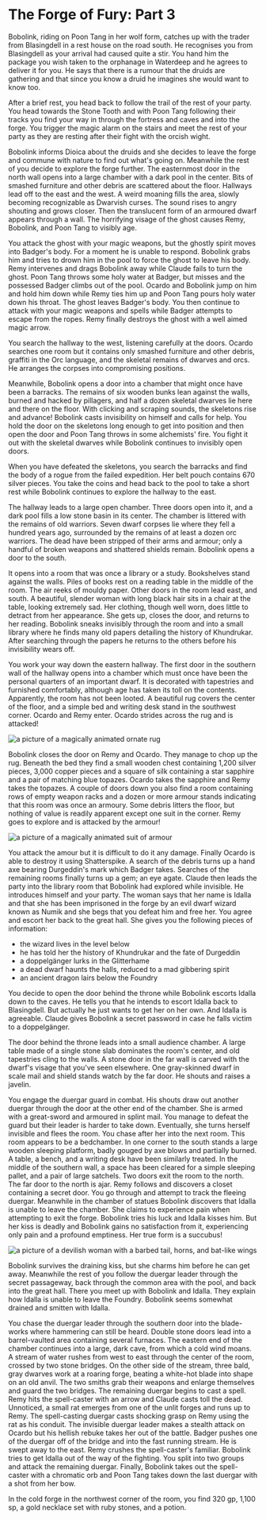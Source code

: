 # The Forge of Fury: Part 3

Bobolink, riding on Poon Tang in her wolf form, catches up with the trader from Blasingdell in a rest house on the road south. He recognises you from Blasingdell as your arrival had caused quite a stir. You hand him the package you wish taken to the orphanage in Waterdeep and he agrees to deliver it for you. He says that there is a rumour that the druids are gathering and that since you know a druid he imagines she would want to know too.

After a brief rest, you head back to follow the trail of the rest of your party. You head towards the Stone Tooth and with Poon Tang following their tracks you find your way in through the fortress and caves and into the forge. You trigger the magic alarm on the stairs and meet the rest of your party as they are resting after their fight with the orcish wight.

Bobolink informs Dioica about the druids and she decides to leave the forge and commune with nature to find out what's going on. Meanwhile the rest of you decide to explore the forge further. The easternmost door in the north wall opens into a large chamber with a dark pool in the center. Bits of smashed furniture and other debris are scattered about the floor. Hallways lead off to the east and the west. A weird moaning fills the area, slowly becoming recognizable as Dwarvish curses. The sound rises to angry shouting and grows closer. Then the translucent form of an armoured dwarf appears through a wall. The horrifying visage of the ghost causes Remy, Bobolink, and Poon Tang to visibly age.

You attack the ghost with your magic weapons, but the ghostly spirit moves into Badger's body. For a moment he is unable to respond. Bobolink grabs him and tries to drown him in the pool to force the ghost to leave his body. Remy intervenes and drags Bobolink away while Claude fails to turn the ghost. Poon Tang throws some holy water at Badger, but misses and the possessed Badger climbs out of the pool. Ocardo and Bobolink jump on him and hold him down while Remy ties him up and Poon Tang pours holy water down his throat. The ghost leaves Badger's body. You then continue to attack with your magic weapons and spells while Badger attempts to escape from the ropes. Remy finally destroys the ghost with a well aimed magic arrow.

You search the hallway to the west, listening carefully at the doors. Ocardo searches one room but it contains only smashed furniture and other debris, graffiti in the Orc language, and the skeletal remains of dwarves and orcs. He arranges the corpses into compromising positions.

Meanwhile, Bobolink opens a door into a chamber that might once have been a barracks. The remains of six wooden bunks lean against the walls, burned and hacked by pillagers, and half a dozen skeletal dwarves lie here and there on the floor. With clicking and scraping sounds, the skeletons rise and advance! Bobolink casts invisibility on himself and calls for help. You hold the door on the skeletons long enough to get into position and then open the door and Poon Tang throws in some alchemists' fire. You fight it out with the skeletal dwarves while Bobolink continues to invisibly open doors.

When you have defeated the skeletons, you search the barracks and find the body of a rogue from the failed expedition. Her belt pouch contains 670 silver pieces. You take the coins and head back to the pool to take a short rest while Bobolink continues to explore the hallway to the east.

The hallway leads to a large open chamber. Three doors open into it, and a dark pool fills a low stone basin in its center. The chamber is littered with the remains of old warriors. Seven dwarf corpses lie where they fell a hundred years ago, surrounded by the remains of at least a dozen orc warriors. The dead have been stripped of their arms and armour; only a handful of broken weapons and shattered shields remain. Bobolink opens a door to the south.

It opens into a room that was once a library or a study. Bookshelves stand against the walls. Piles of books rest on a reading table in the middle of the room. The air reeks of mouldy paper. Other doors in the room lead east, and south. A beautiful, slender woman with long black hair sits in a chair at the table, looking extremely sad. Her clothing, though well worn, does little to detract from her appearance. She gets up, closes the door, and returns to her reading. Bobolink sneaks invisibly through the room and into a small library where he finds many old papers detailing the history of Khundrukar. After searching through the papers he returns to the others before his invisibility wears off.

You work your way down the eastern hallway. The first door in the southern wall of the hallway opens into a chamber which must once have been the personal quarters of an important dwarf. It is decorated with tapestries and furnished comfortably, although age has taken its toll on the contents. Apparently, the room has not been looted. A beautiful rug covers the center of the floor, and a simple bed and writing desk stand in the southwest corner. Ocardo and Remy enter. Ocardo strides across the rug and is attacked!

![a picture of a magically animated ornate rug](https://media-waterdeep.cursecdn.com/avatars/thumbnails/0/213/276/315/636252764761726261.jpeg "Rug")

Bobolink closes the door on Remy and Ocardo. They manage to chop up the rug. Beneath the bed they find a small wooden chest containing 1,200 silver pieces, 3,000 copper pieces and a square of silk containing a star sapphire and a pair of matching blue topazes. Ocardo takes the sapphire and Remy takes the topazes. A couple of doors down you also find a room containing rows of empty weapon racks and a dozen or more armour stands indicating that this room was once an armoury. Some debris litters the floor, but nothing of value is readily apparent except one suit in the corner. Remy goes to explore and is attacked by the armour!

![a picture of a magically animated suit of armour](https://media-waterdeep.cursecdn.com/avatars/thumbnails/8/429/241/315/636306156895834255.jpeg "Armour")

You attack the amour but it is difficult to do it any damage. Finally Ocardo is able to destroy it using Shatterspike. A search of the debris turns up a hand axe bearing Durgeddin's mark which Badger takes. Searches of the remaining rooms finally turns up a gem; an eye agate. Claude then leads the party into the library room that Bobolink had explored while invisible. He introduces himself and your party. The woman says that her name is Idalla and that she has been imprisoned in the forge by an evil dwarf wizard known as Numik and she begs that you defeat him and free her. You agree and escort her back to the great hall. She gives you the following pieces of information:

- the wizard lives in the level below
- he has told her the history of Khundrukar and the fate of Durgeddin
- a doppelgänger lurks in the Glitterhame
- a dead dwarf haunts the halls, reduced to a mad gibbering spirit
- an ancient dragon lairs below the Foundry

You decide to open the door behind the throne while Bobolink escorts Idalla down to the caves. He tells you that he intends to escort Idalla back to Blasingdell. But actually he just wants to get her on her own. And Idalla is agreeable. Claude gives Bobolink a secret password in case he falls victim to a doppelgänger.

The door behind the throne leads into a small audience chamber. A large table made of a single stone slab dominates the room's center, and old tapestries cling to the walls. A stone door in the far wall is carved with the dwarf's visage that you've seen elsewhere. One gray-skinned dwarf in scale mail and shield stands watch by the far door. He shouts and raises a javelin.

You engage the duergar guard in combat. His shouts draw out another duergar through the door at the other end of the chamber. She is armed with a great-sword and armoured in splint mail. You manage to defeat the guard but their leader is harder to take down. Eventually, she turns herself invisible and flees the room. You chase after her into the next room. This room appears to be a bedchamber. In one corner to the south stands a large wooden sleeping platform, badly gouged by axe blows and partially burned. A table, a bench, and a writing desk have been similarly treated. In the middle of the southern wall, a space has been cleared for a simple sleeping pallet, and a pair of large satchels. Two doors exit the room to the north. The far door to the north is ajar. Remy follows and discovers a closet containing a secret door. You go through and attempt to track the fleeing duergar. Meanwhile in the chamber of statues Bobolink discovers that Idalla is unable to leave the chamber. She claims to experience pain when attempting to exit the forge. Bobolink tries his luck and Idalla kisses him. But her kiss is deadly and Bobolink gains no satisfaction from it, experiencing only pain and a profound emptiness. Her true form is a succubus!

![a picture of a devilish woman with a barbed tail, horns, and bat-like wings](https://media-waterdeep.cursecdn.com/avatars/thumbnails/0/103/235/315/636252742573312994.jpeg "Idalla")

Bobolink survives the draining kiss, but she charms him before he can get away. Meanwhile the rest of you follow the duergar leader through the secret passageway, back through the common area with the pool, and back into the great hall. There you meet up with Bobolink and Idalla. They explain how Idalla is unable to leave the Foundry. Bobolink seems somewhat drained and smitten with Idalla.

You chase the duergar leader through the southern door into the blade-works where hammering can still be heard. Double stone doors lead into a barrel-vaulted area containing several furnaces. The eastern end of the chamber continues into a large, dark cave, from which a cold wind moans. A stream of water rushes from west to east through the center of the room, crossed by two stone bridges. On the other side of the stream, three bald, gray dwarves work at a roaring forge, beating a white-hot blade into shape on an old anvil. The two smiths grab their weapons and enlarge themselves and guard the two bridges. The remaining duergar begins to cast a spell. Remy hits the spell-caster with an arrow and Claude casts toll the dead. Unnoticed, a small rat emerges from one of the unlit forges and runs up to Remy. The spell-casting duergar casts shocking grasp on Remy using the rat as his conduit. The invisible duergar leader makes a stealth attack on Ocardo but his hellish rebuke takes her out of the battle. Badger pushes one of the duergar off of the bridge and into the fast running stream. He is swept away to the east. Remy crushes the spell-caster's familiar. Bobolink tries to get Idalla out of the way of the fighting. You split into two groups and attack the remaining duergar. Finally, Bobolink takes out the spell-caster with a chromatic orb and Poon Tang takes down the last duergar with a shot from her bow.

In the cold forge in the northwest corner of the room, you find 320 gp, 1,100 sp, a gold necklace set with ruby stones, and a potion.
